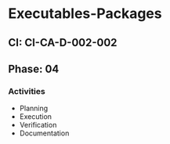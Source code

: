 # Executables-Packages

## CI: CI-CA-D-002-002
## Phase: 04

### Activities
- Planning
- Execution
- Verification
- Documentation
